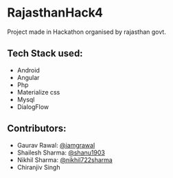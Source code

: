 # RajasthanHack4
Project made in Hackathon organised by rajasthan govt.

## Tech Stack used:
 * Android
 * Angular
 * Php
 * Materialize css
 * Mysql
 * DialogFlow
## Contributors:
 * Gaurav Rawal: [@iamgrawal](https://github.com/iamgrawal)
 * Shailesh Sharma: [@shanu1903](https://github.com/shanu1903)
 * Nikhil Sharma: [@nikhil722sharma](https://github.com/nikhil722sharma)
 * Chiranjiv Singh

